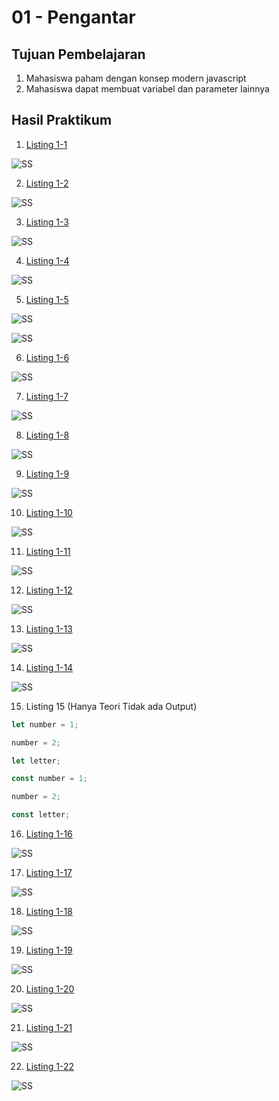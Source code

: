 # 01 - Pengantar

## Tujuan Pembelajaran

1. Mahasiswa paham dengan konsep modern javascript
2. Mahasiswa dapat membuat variabel dan parameter lainnya

## Hasil Praktikum

1. [Listing 1-1](../../src/01_pengantar/listing-1-1.js)

![SS](img/Screenshot_1.jpg)

2. [Listing 1-2](../../src/01_pengantar/listing-1-2.js)

![SS](img/Screenshot_2.jpg)

3. [Listing 1-3](../../src/01_pengantar/listing-1-3.js)

![SS](img/Screenshot_3.jpg)

4. [Listing 1-4](../../src/01_pengantar/listing-1-4.js)

![SS](img/Screenshot_4.jpg)

5. [Listing 1-5](../../src/01_pengantar/listing-1-5.js)

![SS](img/Screenshot_5.jpg)

![SS](img/Screenshot_5.1.jpg)

6. [Listing 1-6](../../src/01_pengantar/listing-1-6.html)

![SS](img/Screenshot_6.jpg)

7. [Listing 1-7](../../src/01_pengantar/listing-1-7.html)

![SS](img/Screenshot_7.jpg)

8. [Listing 1-8](../../src/01_pengantar/listing-1-8.js)

![SS](img/Screenshot_8.jpg)

9. [Listing 1-9](../../src/01_pengantar/listing-1-9.js)

![SS](img/Screenshot_9.jpg)

10. [Listing 1-10](../../src/01_pengantar/listing-1-10.js)

![SS](img/Screenshot_10.jpg)

11. [Listing 1-11](../../src/01_pengantar/listing-1-11.js)

![SS](img/Screenshot_11.jpg)

12. [Listing 1-12](../../src/01_pengantar/listing-1-12.js)

![SS](img/Screenshot_12.jpg)

13. [Listing 1-13](../../src/01_pengantar/listing-1-13.js)

![SS](img/Screenshot_13.jpg)

14. [Listing 1-14](../../src/01_pengantar/listing-1-14.js)

![SS](img/Screenshot_14.jpg)

15. Listing 15 (Hanya Teori Tidak ada Output)

```javascript
let number = 1;

number = 2;

let letter;
```

```javascript
const number = 1;

number = 2;

const letter;
```

16. [Listing 1-16](../../src/01_pengantar/listing-1-16.html)

![SS](img/Screenshot_16.jpg)

17. [Listing 1-17](../../src/01_pengantar/listing-1-17.html)

![SS](img/Screenshot_17.jpg)

18. [Listing 1-18](../../src/01_pengantar/listing-1-18.js)

![SS](img/Screenshot_18.jpg)

19. [Listing 1-19](../../src/01_pengantar/listing-1-19.js)

![SS](img/Screenshot_19.jpg)

20. [Listing 1-20](../../src/01_pengantar/listing-1-20.js)

![SS](img/Screenshot_20.jpg)

21. [Listing 1-21](../../src/01_pengantar/listing-1-21.js)

![SS](img/Screenshot_21.jpg)

22. [Listing 1-22](../../src/01_pengantar/listing-1-22.js)

![SS](img/Screenshot_22.jpg)
